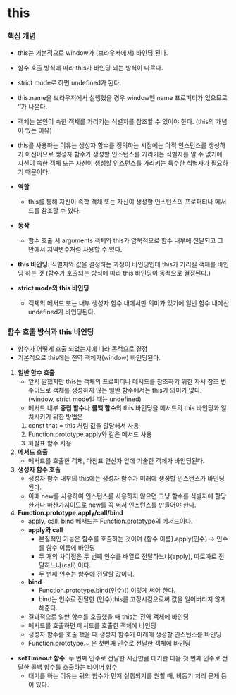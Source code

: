 # this

### 핵심 개념
- this는 기본적으로 window가 (브라우저에서) 바인딩 된다.
- 함수 호출 방식에 따라 this가 바인딩 되는 방식이 다르다.
- strict mode로 하면 undefined가 된다.
- this.name을 브라우저에서 실행했을 경우 window엔 name 프로퍼티가 있으므로 ‘’가 나온다.

- 객체는 본인이 속한 객체를 가리키는 식별자를 참조할 수 있어야 한다. (this의 개념이 있는 이유)
- this를 사용하는 이유는 생성자 함수를 정의하는 시점에는 아직 인스턴스를 생성하기 이전이므로 생성자 함수가 생성할 인스턴스를 가리키는 식별자를 알 수 없기에 자신이 속한 객체 또는 자신이 생성할 인스턴스를 가리키는 특수한 식별자가 필요하기 때문이다.
- **역할**
    - this를 통해 자신이 속학 객체 또는 자신이 생성할 인스턴스의 프로퍼티나 메서드를 참조할 수 있다.
- **동작**
    - 함수 호출 시 arguments 객체와 this가 암묵적으로 함수 내부에 전달되고 그 안에서 지역변수처럼 사용할 수 있다.
- **this 바인딩:** 식별자와 값을 결정하는 과정이 바인딩인데 this가 가리킬 객체를 바인딩 하는 것 (함수가 호출되는 방식에 따라 this 바인딩이 동적으로 결정된다.)
- **strict mode와 this 바인딩**
    - 객체의 메서드 또는 내부 생성자 함수 내에서만 의미가 있기에 일반 함수 내에선 undefined가 바인딩된다.

### 함수 호출 방식과 this 바인딩
- 함수가 어떻게 호출 되었는지에 따라 동적으로 결정
- 기본적으로 this에는 전역 객체가(window) 바인딩된다.
1. **일반 함수 호출**
    - 앞서 말했지만 this는 객체의 프로퍼티나 메서드를 참조하기 위한 자시 참조 변수이므로 객체를 생성하지 않는 일반 함수에서는 this가 의미가 없다. (window, strict mode일 때는 undefined)
    - 메서드 내부 **중첩 함수**나 **콜백 함수**의 this 바인딩을 메서드의 this 바인딩과 일치시키기 위한 방법은
    1. const that = this 처럼 값을 할당해서 사용
    2. Function.prototype.apply와 같은 메서드 사용
    3. 화살표 함수 사용
2. **메서드 호출**
    - 메서드를 호출한 객체, 마침표 연산자 앞에 기술한 객체가 바인딩된다.
3. **생성자 함수 호출**
    - 생성자 함수 내부의 this에는 생성자 함수가 미래에 생성할 인스턴스가 바인딩된다.
    - 이때 new를 사용하여 인스턴스를 사용하지 않으면 그냥 함수를 식별자에 할당한거나 마찬가지이므로 new를 꼭 써서 인스턴스를 만들어야 한다.
4. **Function.prototype.apply/call/bind**
    - apply, call, bind 메서드는 Function.prototype의 메서드이다.
    - **apply와 call**
        - 본질적인 기능은 함수를 호출하는 것이며 {함수 이름}.apply(인수) → 인수를 함수 이름에 바인딩
        - 두 개의 차이점은 두 번째 인수를 배열로 전달하느냐(apply), 따로따로 전달하느냐(call) 이다.
        - 두 번째 인수는 함수에 전달할 값이다.
    - **bind**
        - Function.prototype.bind(인수)() 이렇게 써야 한다.
        - bind는 인수로 전달한 (인수)this를 고정시킴으로써 값을 일어버리지 않게 해준다.
    - 결과적으로 일반 함수를 호출했을 때 this는 전역 객체에 바인딩
    - 메서드를 호출하면 메서드를 호출한 객체에 바인딩
    - 생성자 함수를 호출 했을 때 생성자 함수가 미래에 생성할 인스턴스를 바인딩
    - Function.prototype.~ 은 첫번째 인수로 전달한 객체에 바인딩
- **setTimeout 함수:** 두 번째 인수로 전달한 시간만큼 대기한 다음 첫 번째 인수로 전달한 콜백 함수를 호출하는 타이머 함수
    - 대기를 하는 이유는 뒤의 함수가 먼저 실행되기를 원할 때, 비동기 처리 문제 등이 있다.